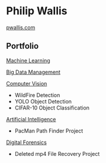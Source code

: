 # Philip Wallis

[pwallis.com](https://pwallis.com)

## Portfolio

[Machine Learning](machine-learning/)

[Big Data Management](big-data-management/)

[Computer Vision](computer-vision/)

- WildFire Detection
- YOLO Object Detection
- CIFAR-10 Object Classification

[Artificial Intelligence](artifical-intelligence/)

- PacMan Path Finder Project

[Digital Forensics](digital-forensics/)

- Deleted mp4 File Recovery Project
